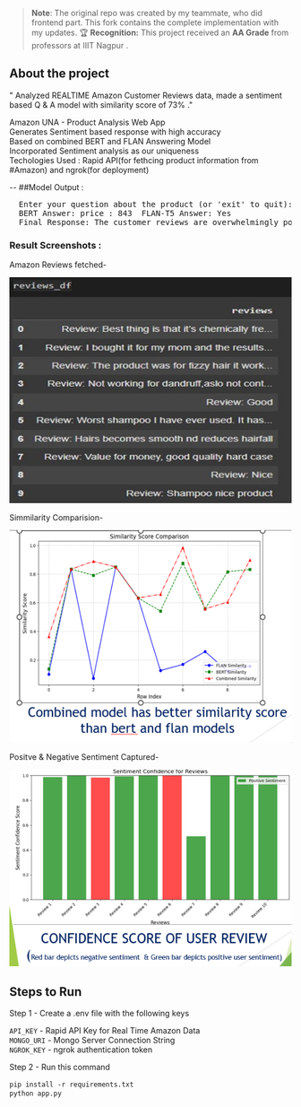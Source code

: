 > **Note**: The original repo was created by my teammate, who did frontend part.
> This fork contains the complete implementation with my updates.
> 🏆 **Recognition:** This project received an **AA Grade** from professors at IIIT Nagpur .
## About the project
" Analyzed REALTIME  Amazon Customer Reviews data, made a sentiment based Q & A model with similarity score of 73% ."

Amazon UNA - Product Analysis Web App\
Generates Sentiment based response with high accuracy\
Based on combined BERT and FLAN Answering Model\
Incorporated Sentiment analysis as our uniqueness\
Techologies Used : Rapid API(for fethcing product information from #Amazon) and ngrok(for deployment)

--
##Model Output :
<pre>  Enter your question about the product (or 'exit' to quit): Is it worth buying?
  BERT Answer: price : 843  FLAN-T5 Answer: Yes 
  Final Response: The customer reviews are overwhelmingly positive, highlighting the product's strengths. price : 843 / Yes Additionally, many customers believe this product is a great value for the price.  </pre>
### Result Screenshots :


Amazon Reviews fetched-


![Amazon Reviews fetched](images/Extracted_reviews.jpg)


Simmilarity Comparision-


![Screenshot 1](images/una1.png) 


Positve & Negative Sentiment Captured-


![Screenshot 2](images/una2.png)

## Steps to Run

Step 1 - Create a .env file with the following keys

`API_KEY` - Rapid API Key for Real Time Amazon Data\
`MONGO_URI` - Mongo Server Connection String\
`NGROK_KEY` - ngrok authentication token

Step 2 - Run this command

```
pip install -r requirements.txt
python app.py
```

